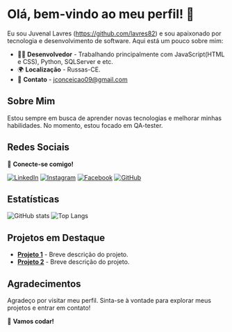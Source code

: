 # Olá, bem-vindo ao meu perfil! 👋

Eu sou Juvenal Lavres (https://github.com/lavres82) e sou apaixonado por tecnologia e desenvolvimento de software. Aqui está um pouco sobre mim:

- 🧑‍💻 **Desenvolvedor** - Trabalhando principalmente com JavaScript(HTML e CSS), Python, SQLServer e etc.
- 🌍 **Localização** - Russas-CE.
- 💬 **Contato** - jconceicao09@gmail.com

## Sobre Mim

Estou sempre em busca de aprender novas tecnologias e melhorar minhas habilidades. No momento, estou focado em QA-tester.

## Redes Sociais

📱 **Conecte-se comigo!**

[![LinkedIn](https://img.shields.io/badge/LinkedIn-blue?style=flat&logo=linkedin)](https://www.linkedin.com/in/juvenal-da-costa-lavres-da-coneição-8b5a0133/)
[![Instagram](https://img.shields.io/badge/Instagram-purple?style=flat&logo=instagram)](https://www.instagram.com/lavres.juvenal)
[![Facebook](https://img.shields.io/badge/Facebook-blue?style=flat&logo=facebook)](https://www.facebook.com/juvenal.daconceicao)
[![GitHub](https://img.shields.io/badge/GitHub-black?style=flat&logo=github)](https://github.com/lavres82)

## Estatísticas

![GitHub stats](https://github-readme-stats.vercel.app/api?username=lavres82&show_icons=true&count_private=true&hide_title=true&hide=prs&theme=radical)
![Top Langs](https://github-readme-stats.vercel.app/api/top-langs/?username=lavres82&hide_title=true&layout=compact&theme=radical)

## Projetos em Destaque

- [**Projeto 1**](https://github.com/seu-usuario/projeto-1) - Breve descrição do projeto.
- [**Projeto 2**](https://github.com/seu-usuario/projeto-2) - Breve descrição do projeto.

## Agradecimentos

Agradeço por visitar meu perfil. Sinta-se à vontade para explorar meus projetos e entrar em contato!

🚀 **Vamos codar!**

